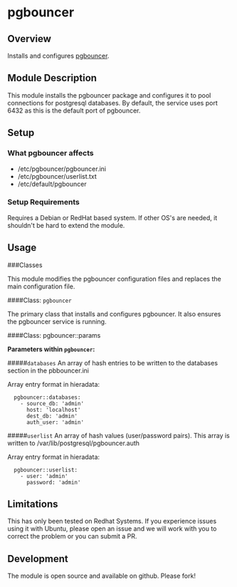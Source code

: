 # pgbouncer

## Overview
Installs and configures [pgbouncer](https://wiki.postgresql.org/wiki/PgBouncer).

## Module Description
This module installs the pgbouncer package and configures it to pool connections for postgresql databases.
By default, the service uses port 6432 as this is the default port of pgbouncer.

## Setup

### What pgbouncer affects

* /etc/pgbouncer/pgbouncer.ini
* /etc/pgbouncer/userlist.txt
* /etc/default/pgbouncer

### Setup Requirements 

Requires a Debian or RedHat based system. If other OS's are needed, it shouldn't be hard to extend the module.

## Usage

###Classes

This module modifies the pgbouncer configuration files and replaces the main configuration file.

####Class: `pgbouncer`

The primary class that installs and configures pgbouncer.  It also ensures the pgbouncer service is running.

####Class: pgbouncer::params

**Parameters within `pgbouncer`:**

#####`databases`
An array of hash entries to be written to the databases section in the pbbouncer.ini

Array entry format in hieradata:

```
  pgbouncer::databases:
    - source_db: 'admin'
      host: 'localhost'
      dest_db: 'admin'
      auth_user: 'admin'
```

#####`userlist`
An array of hash values (user/password pairs).
This array is written to /var/lib/postgresql/pgbouncer.auth

Array entry format in hieradata:

```
  pgbouncer::userlist:
    - user: 'admin'
      password: 'admin'
```

## Limitations

This has only been tested on Redhat Systems. If you experience issues using it with Ubuntu, please open an issue and we will work with you to correct the problem or you can submit a PR.

## Development

The module is open source and available on github.  Please fork!
